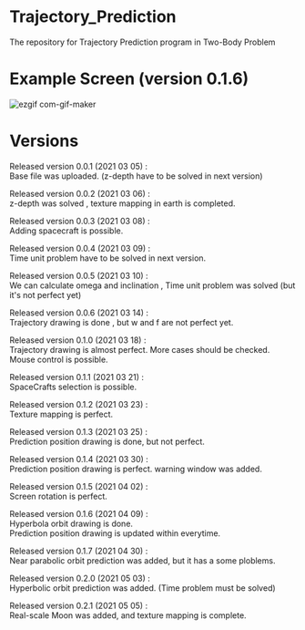# Trajectory_Prediction
The repository for Trajectory Prediction program in Two-Body Problem 
   
# Example Screen (version 0.1.6)   
![ezgif com-gif-maker](https://user-images.githubusercontent.com/61923882/114961004-24d92300-9ea3-11eb-82d5-fc9181c0e731.gif)

# Versions
Released version 0.0.1 (2021 03 05) :   
Base file was uploaded. (z-depth have to be solved in next version)   
   
Released version 0.0.2 (2021 03 06) :  
z-depth was solved , texture mapping in earth is completed.   
   
Released version 0.0.3 (2021 03 08) :  
Adding spacecraft is possible.   
   
Released version 0.0.4 (2021 03 09) :  
Time unit problem have to be solved in next version.   
   
Released version 0.0.5 (2021 03 10) :   
We can calculate omega and inclination , Time unit problem was solved (but it's not perfect yet)   
   
Released version 0.0.6 (2021 03 14) :   
Trajectory drawing is done , but w and f are not perfect yet.   

Released version 0.1.0 (2021 03 18) :   
Trajectory drawing is almost perfect. More cases should be checked.    
Mouse control is possible.   
   
Released version 0.1.1 (2021 03 21) :   
SpaceCrafts selection is possible.
   
Released version 0.1.2 (2021 03 23) :   
Texture mapping is perfect.   
   
Released version 0.1.3 (2021 03 25) :   
Prediction position drawing is done, but not perfect.
   
Released version 0.1.4 (2021 03 30) :   
Prediction position drawing is perfect. warning window was added.   
   
Released version 0.1.5 (2021 04 02) :   
Screen rotation is perfect.   
   
Released version 0.1.6 (2021 04 09) :   
Hyperbola orbit drawing is done.   
Prediction position drawing is updated within everytime.   
   
Released version 0.1.7 (2021 04 30) :   
Near parabolic orbit prediction was added, but it has a some ploblems.   
   
Released version 0.2.0 (2021 05 03) :   
Hyperbolic orbit prediction was added. (Time problem must be solved)   
   
Released version 0.2.1 (2021 05 05) :   
Real-scale Moon was added, and texture mapping is complete.   
   
   
